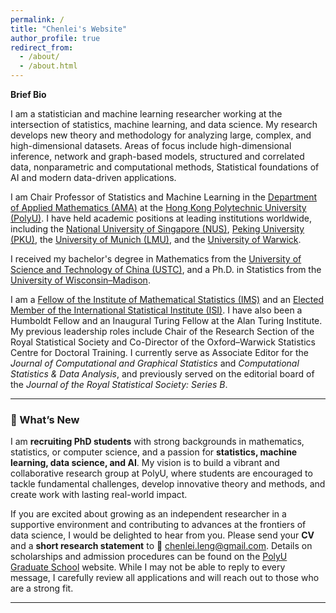 ```yaml
---
permalink: /
title: "Chenlei's Website"
author_profile: true
redirect_from: 
  - /about/
  - /about.html
---
```


**Brief Bio**

I am a statistician and machine learning researcher working at the intersection of statistics, machine learning, and data science. My research develops new theory and methodology for analyzing large, complex, and high-dimensional datasets. Areas of focus include high-dimensional inference, network and graph-based models, structured and correlated data, nonparametric and computational methods, Statistical foundations of AI and modern data-driven applications.

I am Chair Professor of Statistics and Machine Learning in the [Department of Applied Mathematics (AMA)](https://www.polyu.edu.hk/ama/) at the [Hong Kong Polytechnic University (PolyU)](https://www.polyu.edu.hk/). I have held academic positions at leading institutions worldwide, including the [National University of Singapore (NUS)](https://www.nus.edu.sg/), [Peking University (PKU)](https://www.pku.edu.cn/), the [University of Munich (LMU)](https://www.en.uni-muenchen.de/), and the [University of Warwick](https://warwick.ac.uk/).  

I received my bachelor's degree in Mathematics from the [University of Science and Technology of China (USTC)](https://math.ustc.edu.cn/), and a Ph.D. in Statistics from the [University of Wisconsin–Madison](https://stat.wisc.edu/).  

I am a [Fellow of the Institute of Mathematical Statistics (IMS)](https://imstat.org/) and an [Elected Member of the International Statistical Institute (ISI)](https://isi-web.org/). I have also been a Humboldt Fellow and an Inaugural Turing Fellow at the Alan Turing Institute. My previous leadership roles include Chair of the Research Section of the Royal Statistical Society and Co-Director of the Oxford–Warwick Statistics Centre for Doctoral Training. I currently serve as Associate Editor for the *Journal of Computational and Graphical Statistics* and *Computational Statistics & Data Analysis*, and previously served on the editorial board of the *Journal of the Royal Statistical Society: Series B*.  

---

### 🚀 What’s New

I am **recruiting PhD students** with strong backgrounds in mathematics, statistics, or computer science, and a passion for **statistics, machine learning, data science, and AI**. My vision is to build a vibrant and collaborative research group at PolyU, where students are encouraged to tackle fundamental challenges, develop innovative theory and methods, and create work with lasting real-world impact.  

If you are excited about growing as an independent researcher in a supportive environment and contributing to advances at the frontiers of data science, I would be delighted to hear from you. Please send your **CV** and a **short research statement** to 📧 [chenlei.leng@gmail.com](mailto:chenlei.leng@gmail.com). Details on scholarships and admission procedures can be found on the [PolyU Graduate School](https://www.polyu.edu.hk/gs/) website. While I may not be able to reply to every message, I carefully review all applications and will reach out to those who are a strong fit.  

---

